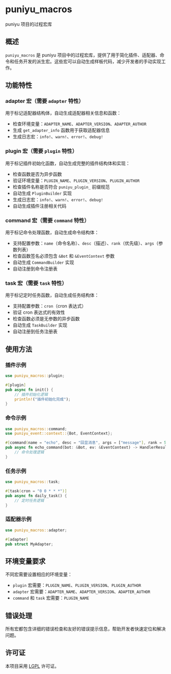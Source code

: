 # puniyu_macros

puniyu 项目的过程宏库

## 概述

`puniyu_macros` 是 puniyu 项目中的过程宏库，提供了用于简化插件、适配器、命令和任务开发的派生宏。这些宏可以自动生成样板代码，减少开发者的手动实现工作。

## 功能特性

### adapter 宏（需要 `adapter` 特性）

用于标记适配器结构体，自动生成适配器相关信息和函数：

- 检查环境变量：`ADAPTER_NAME`、`ADAPTER_VERSION`、`ADAPTER_AUTHOR`
- 生成 `get_adapter_info` 函数用于获取适配器信息
- 生成日志宏：`info!`、`warn!`、`error!`、`debug!`

### plugin 宏（需要 `plugin` 特性）

用于标记插件初始化函数，自动生成完整的插件结构体和实现：

- 检查函数是否为异步函数
- 验证环境变量：`PLUGIN_NAME`、`PLUGIN_VERSION`、`PLUGIN_AUTHOR`
- 检查插件名称是否符合 `puniyu_plugin_` 前缀规范
- 自动生成 `PluginBuilder` 实现
- 生成日志宏：`info!`、`warn!`、`error!`、`debug!`
- 自动生成插件注册相关代码

### command 宏（需要 `command` 特性）

用于标记命令处理函数，自动生成命令结构体：

- 支持配置参数：`name`（命令名称）、`desc`（描述）、`rank`（优先级）、`args`（参数列表）
- 检查函数签名必须包含 `&Bot` 和 `&EventContext` 参数
- 自动生成 `CommandBuilder` 实现
- 自动注册到命令注册表

### task 宏（需要 `task` 特性）

用于标记定时任务函数，自动生成任务结构体：

- 支持配置参数：`cron`（cron 表达式）
- 验证 cron 表达式的有效性
- 检查函数必须是无参数的异步函数
- 自动生成 `TaskBuilder` 实现
- 自动注册到任务注册表

## 使用方法

### 插件示例

```rust
use puniyu_macros::plugin;

#[plugin]
pub async fn init() {
	// 插件初始化逻辑
	println!("插件初始化完成");
}
```

### 命令示例

```rust
use puniyu_macros::command;
use puniyu_event::context::{Bot, EventContext};

#[command(name = "echo", desc = "回显消息", args = ["message"], rank = 50)]
pub async fn echo_command(bot: &Bot, ev: &EventContext) -> HandlerResult {
	// 命令处理逻辑
}
```

### 任务示例

```rust
use puniyu_macros::task;

#[task(cron = "0 0 * * *")]
pub async fn daily_task() {
	// 定时任务逻辑
}
```

### 适配器示例

```rust
use puniyu_macros::adapter;

#[adapter]
pub struct MyAdapter;
```

## 环境变量要求

不同宏需要设置相应的环境变量：

- `plugin` 宏需要：`PLUGIN_NAME`、`PLUGIN_VERSION`、`PLUGIN_AUTHOR`
- `adapter` 宏需要：`ADAPTER_NAME`、`ADAPTER_VERSION`、`ADAPTER_AUTHOR`
- `command` 和 `task` 宏需要：`PLUGIN_NAME`

## 错误处理

所有宏都包含详细的错误检查和友好的错误提示信息，帮助开发者快速定位和解决问题。

## 许可证

本项目采用 [LGPL](../../LICENSE) 许可证。

